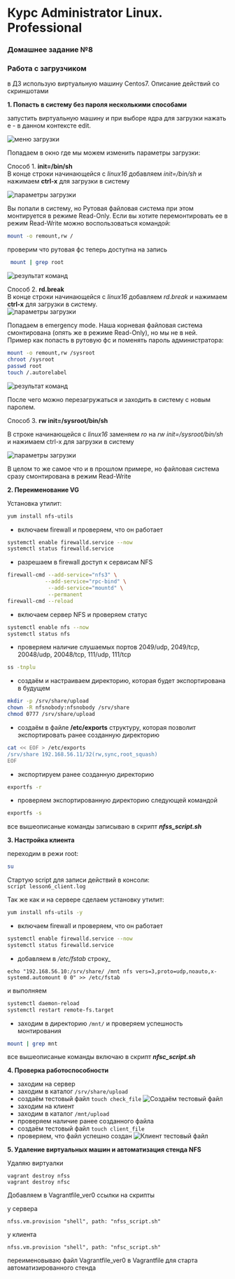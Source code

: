 # Курс Administrator Linux. Professional

### Домашнее задание №8
### Работа с загрузчиком

в ДЗ использую виртуальную машину Centos7. Описание действий со скриншотами

**1. Попасть в систему без пароля несколькими способами**  
  
запустить виртуальную машину и при выборе ядра для загрузки нажать e - в
данном контексте edit. 

![меню загрузки](menu1_1.png)

Попадаем в окно где мы можем изменить параметры загрузки:

Способ 1. **init=/bin/sh**  
В конце строки начинающейся с *linux16* добавляем *init=/bin/sh* и нажимаем **сtrl-x** для загрузки в систему  

![параметры загрузки](menu1_2.png)

Вы попали в систему, но Рутовая файловая система при этом монтируется в режиме Read-Only. Если вы хотите перемонтировать ее в
режим Read-Write можно воспользоваться командой:  

```bash
mount -o remount,rw /
```
проверим что рутовая фс теперь доступна на запись  
```bash
 mount | grep root
 ```
![результат команд](shell1.png)


Способ 2. **rd.break**  
В конце строки начинающейся с *linux16* добавляем *rd.break* и нажимаем **сtrl-x** для загрузки в систему.  
![параметры загрузки](menu2_2.png)

Попадаем в emergency mode. Наша корневая файловая система смонтирована (опять же в режиме Read-Only), но мы не в ней.  
Пример как попасть в рутовую фс и поменять пароль администратора:  
```bash
mount -o remount,rw /sysroot
chroot /sysroot
passwd root
touch /.autorelabel
```
![результат команд](shell2_2.png)

После чего можно перезагружаться и заходить в систему с новым паролем.  

Способ 3. **rw init=/sysroot/bin/sh**

В строке начинающейся с *linux16* заменяем *ro* на *rw init=/sysroot/bin/sh* и нажимаем сtrl-x
для загрузки в систему  

![параметры загрузки](menu3_2.png)

В целом то же самое что и в прошлом примере, но файловая система сразу
смонтирована в режим Read-Write  


**2. Переименование VG**  

Установка утилит:  
```bash
yum install nfs-utils
```  

- включаем firewall и проверяем, что он работает  

```bash
systemctl enable firewalld.service --now
systemctl status firewalld.service
```
- разрешаем в firewall доступ к сервисам NFS  
```bash
firewall-cmd --add-service="nfs3" \
            --add-service="rpc-bind" \
             --add-service="mountd" \
             --permanent
firewall-cmd --reload
```
- включаем сервер NFS и проверяем статус  
```bash
systemctl enable nfs --now
systemctl status nfs
```
- проверяем наличие слушаемых портов 2049/udp, 2049/tcp, 20048/udp, 20048/tcp, 111/udp, 111/tcp  
```bash
ss -tnplu
```
- создаём и настраиваем директорию, которая будет экспортирована в будущем  
```bash
mkdir -p /srv/share/upload
chown -R nfsnobody:nfsnobody /srv/share
chmod 0777 /srv/share/upload
```
- создаём в файле __/etc/exports__ структуру, которая позволит экспортировать ранее созданную директорию
```bash
cat << EOF > /etc/exports
/srv/share 192.168.56.11/32(rw,sync,root_squash)
EOF
```
- экспортируем ранее созданную директорию
```bash
exportfs -r
```
- проверяем экспортированную директорию следующей командой
```bash
exportfs -s
```

все вышеописаные команды записываю в скрипт **_nfss_script.sh_**

**3. Настройка клиента**  

переходим в режи root:  
```bash
su
```

Стартую script для записи действий в консоли:  
```script lesson6_client.log```  

Так же как и на сервере сделаем установку утилит:  
```bash
yum install nfs-utils -y
```  

- включаем firewall и проверяем, что он работает  

```bash
systemctl enable firewalld.service --now
systemctl status firewalld.service
```

- добавляем в _/etc/fstab_ строку_
```
echo "192.168.56.10:/srv/share/ /mnt nfs vers=3,proto=udp,noauto,x-systemd.automount 0 0" >> /etc/fstab
```
и выполняем
```bash
systemctl daemon-reload
systemctl restart remote-fs.target
```
- заходим в директорию `/mnt/` и проверяем успешность монтирования
```bash
mount | grep mnt
```

все вышеописаные команды включаю в скрипт **_nfsc_script.sh_**


**4. Проверка работоспособности**

- заходим на сервер
- заходим в каталог `/srv/share/upload`
- создаём тестовый файл `touch check_file`
![Создаём тестовый файл](server.png)
- заходим на клиент
- заходим в каталог `/mnt/upload`
- проверяем наличие ранее созданного файла
- создаём тестовый файл `touch client_file`
- проверяем, что файл успешно создан
![Клиент тестовый файл](client.png)

**5. Удаление виртуальных машин и автоматизация стенда NFS**

Удаляю виртуалки

```
vagrant destroy nfss
vagrant destroy nfsc
```

Добавляем в Vagrantfile_ver0 ссылки на скрипты

у сервера  
```
nfss.vm.provision "shell", path: "nfss_script.sh"
```
  
у клиента  
```
nfss.vm.provision "shell", path: "nfsc_script.sh"
```

переименовываю файл Vagrantfile_ver0 в Vagrantfile для старта автоматизированного стенда


